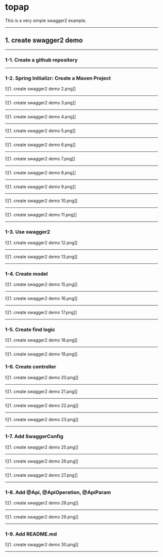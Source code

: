 # topap

This is a very simple swagger2 example.

---

## 1. create swagger2 demo

---

### 1-1. Create a github repository

---

### 1-2. Spring Initializr: Create a Maven Project

![[1. create swagger2 demo 2.png]]

---

![[1. create swagger2 demo 3.png]]

---

![[1. create swagger2 demo 4.png]]

---

![[1. create swagger2 demo 5.png]]

---

![[1. create swagger2 demo 6.png]]

---

![[1. create swagger2 demo 7.png]]

---

![[1. create swagger2 demo 8.png]]

---

![[1. create swagger2 demo 9.png]]

---

![[1. create swagger2 demo 10.png]]

---

![[1. create swagger2 demo 11.png]]

---

### 1-3. Use swagger2

![[1. create swagger2 demo 12.png]]

---

![[1. create swagger2 demo 13.png]]

---

### 1-4. Create model

![[1. create swagger2 demo 15.png]]

---

![[1. create swagger2 demo 16.png]]

---

![[1. create swagger2 demo 17.png]]

---

### 1-5. Create find logic

![[1. create swagger2 demo 18.png]]

---

![[1. create swagger2 demo 19.png]]

### 1-6. Create controller

![[1. create swagger2 demo 20.png]]

---

![[1. create swagger2 demo 21.png]]

---


![[1. create swagger2 demo 22.png]]

---


![[1. create swagger2 demo 23.png]]

---

### 1-7. Add SwaggerConfig

![[1. create swagger2 demo 25.png]]

---

![[1. create swagger2 demo 26.png]]

---


![[1. create swagger2 demo 27.png]]

---

### 1-8. Add @Api, @ApiOperation, @ApiParam

![[1. create swagger2 demo 28.png]]

---


![[1. create swagger2 demo 29.png]]

---

### 1-9. Add README.md

![[1. create swagger2 demo 30.png]]

---